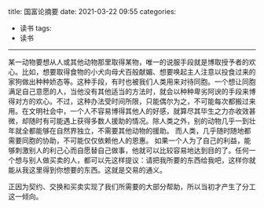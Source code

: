 title: 国富论摘要
date: 2021-03-22 09:55
categories:
- 读书
tags:
- 读书
---

某一动物要想从人或其他动物那里取得某物，唯一的说服手段就是博取授予者的欢心。比如，想要取得食物的小犬向母犬百般献媚、想要唤起主人注意以投食过来的家狗做出种种娇态等。这种手段，有时也被我们人类用来对待同胞。一个想让同胞满足自己意愿的人，当他没有其他适当的方法时，就会以种种卑劣阿谀的手段来博得对方的欢心。不过，这种办法受时间所限，只能偶尔为之，不可能每次都搬过来用。在文明社会中，一个人不容易博得其他人的好感，就算尽其毕生之力亦收效甚微，却随时有可能遇上获得多数人援助的情况。除人类之外，别的动物几乎一到壮年就全都能够在自然界独立，不需要其他动物的援助。 而人类，几乎随时随地都需要同胞的协助，不可能仅仅依赖他人的恩惠。 如果一个人为了自己的利益，能够刺激别人的利己心而自愿替自己做事，他就可以比较容易地达到目的了。任何一个想与别人做买卖的人，都可以先这样提议：请把我所要的东西给我吧，这样你就能从我这里得到你想要的东西。这就是交易的通义。

正因为契约、交换和买卖实现了我们所需要的大部分帮助，所以当初才产生了分工这一倾向。